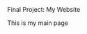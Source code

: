 <!DOCTYPE html>
<html>
<head>
<meta charset="UTF-8">
Final Project: My Website

</head>

<body>
<div id="myDiv">
<p>
    This is my main page
</p>

</div>
</body>

</html>
